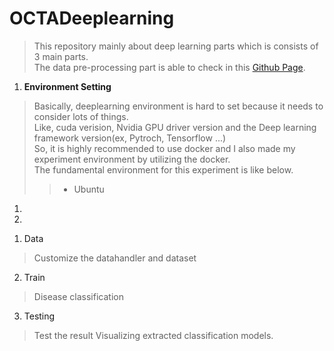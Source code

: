 # OCTADeeplearning

> This repository mainly about deep learning parts which is consists of 3 main parts.</br>
> The data pre-processing part is able to check in this [Github Page](https://github.com/nedleeds/OCTAPreprocessing).</br>
1. **Environment Setting**
> Basically, deeplearning environment is hard to set because it needs to consider lots of things.</br>
> Like, cuda verision, Nvidia GPU driver version and the Deep learning framework version(ex, Pytroch, Tensorflow ...)</br>
> So, it is highly recommended to use docker and I also made my experiment environment by utilizing the docker.</br>
> The fundamental environment for this experiment is like below.
>> - Ubuntu 
1. 
2. 
> 


1. Data

> Customize the datahandler and dataset

2. Train

> Disease classification

3. Testing

> Test the result
> Visualizing extracted classification models.
